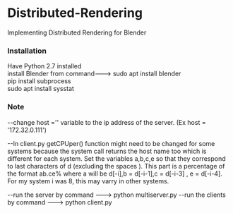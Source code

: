 # Distributed-Rendering
Implementing Distributed Rendering for Blender

<h3>Installation</h3>
Have Python 2.7 installed <br>
install Blender from command---> sudo apt install blender<br>
pip install subprocess <br>
sudo apt install sysstat <br>

<h3>Note</h3>
--change host ='' variable to the ip address of the server. (Ex host = '172.32.0.111')

--In client.py getCPUper() function might need to be changed for some systems because the system call returns the host name too which is different for each system. 
Set the variables a,b,c,e so that they correspond to last characters of d (excluding the spaces ). This part is a percentage of the format ab.ce% where  a will be d[-i],b = d[-i-1],c = d[-i-3] , e = d[-i-4]. For my system i was 8, this may varry in other systems. 


--run the server by command ---> python multiserver.py
--run the clients by command ---> python client.py




